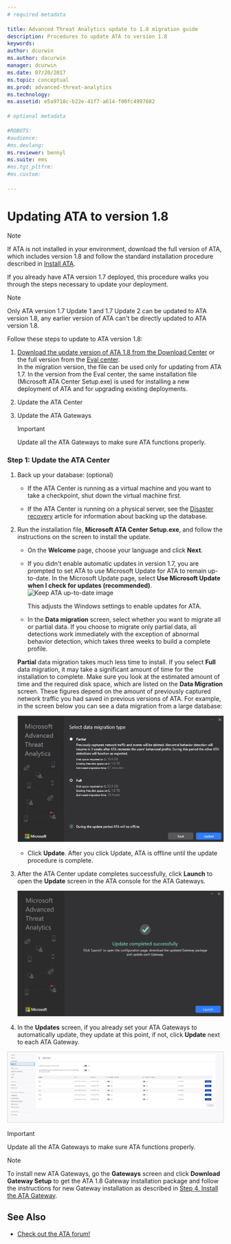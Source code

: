 ```yaml
---
# required metadata

title: Advanced Threat Analytics update to 1.8 migration guide
description: Procedures to update ATA to version 1.8
keywords:
author: dcurwin
ms.author: dacurwin
manager: dcurwin
ms.date: 07/20/2017
ms.topic: conceptual
ms.prod: advanced-threat-analytics
ms.technology:
ms.assetid: e5a9718c-b22e-41f7-a614-f00fc4997682

# optional metadata

#ROBOTS:
#audience:
#ms.devlang:
ms.reviewer: bennyl
ms.suite: ems
#ms.tgt_pltfrm:
#ms.custom:

---
```


# Updating ATA to version 1.8

> [!NOTE] 
> If ATA is not installed in your environment, download the full version of ATA, which includes version 1.8 and follow the standard installation procedure described in [Install ATA](install-ata-step1.md).

If you already have ATA version 1.7 deployed, this procedure walks you through the steps necessary to update your deployment.

> [!NOTE] 
>  Only ATA version 1.7 Update 1 and 1.7 Update 2 can be updated to ATA version 1.8, any earlier version of ATA can't be directly updated to ATA version 1.8.

Follow these steps to update to ATA version 1.8:

1.  [Download the update version of ATA 1.8 from the Download Center](https://www.microsoft.com/download/details.aspx?id=55536)  or the full version from the [Eval center](https://www.microsoft.com/evalcenter/evaluate-microsoft-advanced-threat-analytics).<br>
In the migration version, the file can be used only for updating from ATA 1.7. In the version from the Eval center, the same installation file (Microsoft ATA Center Setup.exe) is used for installing a new deployment of ATA and for upgrading existing deployments.

1. Update the ATA Center

1. Update the ATA Gateways

    > [!IMPORTANT]
    > Update all the ATA Gateways to make sure ATA functions properly.

### Step 1: Update the ATA Center

1. Back up your database: (optional)

   - If the ATA Center is running as a virtual machine and you want to take a checkpoint, shut down the virtual machine first.

   - If the ATA Center is running on a physical server, see the [Disaster recovery](disaster-recovery.md) article for information about backing up the database.

1. Run the installation file, **Microsoft ATA Center Setup.exe**, and follow the instructions on the screen to install the update.

   - On the **Welcome** page, choose your language and click **Next**.

   - If you didn't enable automatic updates in version 1.7, you are prompted to set ATA to use Microsoft Update for ATA to remain up-to-date.  In the Microsoft Update page, select **Use Microsoft Update when I check for updates (recommended)**.
     ![Keep ATA up-to-date image](media/ata_ms_update.png)
     
     This adjusts the Windows settings to enable updates for  ATA. 
    
   - In the **Data migration** screen, select whether you want to migrate all or partial data. If you choose to migrate only partial data, all detections work immediately with the exception of abnormal behavior detection, which takes three weeks to build a complete profile.  
    
   **Partial** data migration takes much less time to install. If you select **Full** data migration, it may take a significant amount of time for the installation to complete. Make sure you look at the estimated amount of time and the required disk space, which are listed on the **Data Migration** screen. These figures depend on the amount of previously captured network traffic you had saved in previous versions of ATA. For example, in the screen below you can see a data migration from a large database:
         
    ![ATA data migration](media/migration-data-migration.png)

   - Click **Update**. After you click Update, ATA is offline until the update procedure is complete.

1. After the ATA Center update completes successfully, click **Launch** to open the **Update** screen in the ATA console for the ATA Gateways.

    ![Update success screen](media/migration-center-success.png)

1. In the **Updates** screen, if you already set your ATA Gateways to automatically update, they update at this point, if not, click **Update** next to each ATA Gateway.
  
![Update gateways image](media/migration-update-gw.png)

  
> [!IMPORTANT] 
> Update all the ATA Gateways to make sure ATA functions properly.
 
> [!NOTE] 
> To install new ATA Gateways, go the **Gateways** screen and click **Download Gateway Setup** to get the ATA 1.8 Gateway installation package and follow the instructions for new Gateway installation as described in [Step 4. Install the ATA Gateway](install-ata-step4.md).


## See Also

- [Check out the ATA forum!](https://social.technet.microsoft.com/Forums/security/home?forum=mata)
